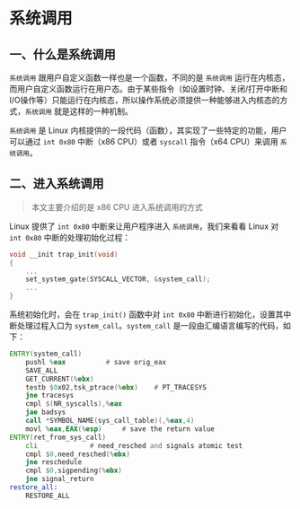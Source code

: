 # 系统调用

## 一、什么是系统调用

`系统调用` 跟用户自定义函数一样也是一个函数，不同的是 `系统调用` 运行在内核态，而用户自定义函数运行在用户态。由于某些指令（如设置时钟、关闭/打开中断和I/O操作等）只能运行在内核态，所以操作系统必须提供一种能够进入内核态的方式，`系统调用` 就是这样的一种机制。

`系统调用` 是 Linux 内核提供的一段代码（函数），其实现了一些特定的功能，用户可以通过 `int 0x80` 中断（x86 CPU）或者 `syscall` 指令（x64 CPU）来调用 `系统调用`。

## 二、进入系统调用

> 本文主要介绍的是 x86 CPU 进入系统调用的方式

Linux 提供了 `int 0x80` 中断来让用户程序进入 `系统调用`，我们来看看 Linux 对 `int 0x80` 中断的处理初始化过程：

```c
void __init trap_init(void)
{
    ...
    set_system_gate(SYSCALL_VECTOR, &system_call);
    ...
}
```

系统初始化时，会在 `trap_init()` 函数中对 `int 0x80` 中断进行初始化，设置其中断处理过程入口为 `system_call`。`system_call` 是一段由汇编语言编写的代码，如下：
```asm
ENTRY(system_call)
    pushl %eax          # save orig_eax
    SAVE_ALL
    GET_CURRENT(%ebx)
    testb $0x02,tsk_ptrace(%ebx)    # PT_TRACESYS
    jne tracesys
    cmpl $(NR_syscalls),%eax
    jae badsys
    call *SYMBOL_NAME(sys_call_table)(,%eax,4)
    movl %eax,EAX(%esp)     # save the return value
ENTRY(ret_from_sys_call)
    cli             # need_resched and signals atomic test
    cmpl $0,need_resched(%ebx)
    jne reschedule
    cmpl $0,sigpending(%ebx)
    jne signal_return
restore_all:
    RESTORE_ALL
```

